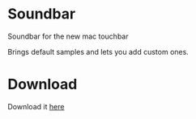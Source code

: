 # Soundbar
Soundbar for the new mac touchbar

Brings default samples and lets you add custom ones.

# Download
Download it [here](https://www.dropbox.com/s/o6f70whvw7ebt6z/Soundbar.app.zip?dl=0)
